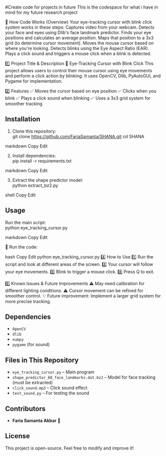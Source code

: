 #Create code for projects in future
This is the codespace for what i have in mind for my future research project


📌 How Code Works (Overview)
Your eye-tracking cursor with blink click system works in these steps:
Captures video from your webcam.
Detects your face and eyes using Dlib's face landmark predictor.
Finds your eye positions and calculates an average position.
Maps that position to a 3x3 grid (to determine cursor movement).
Moves the mouse cursor based on where you're looking.
Detects blinks using the Eye Aspect Ratio (EAR).
Plays a click sound and triggers a mouse click when a blink is detected.



1️⃣ Project Title & Description
📌 Eye-Tracking Cursor with Blink Click
This project allows users to control their mouse cursor using eye movements and perform a click action by blinking. It uses OpenCV, Dlib, PyAutoGUI, and Pygame for implementation.

2️⃣ Features
✅ Moves the cursor based on eye position
✅ Clicks when you blink
✅ Plays a click sound when blinking
✅ Uses a 3x3 grid system for smoother tracking


## Installation  
1. Clone this repository:  
git clone https://github.com/FariaSamanta/SHANA.git cd SHANA

markdown
Copy
Edit

2. Install dependencies:  
pip install -r requirements.txt

markdown
Copy
Edit

3. Extract the shape predictor model:  
python extract_bz2.py

shell
Copy
Edit

## Usage  
Run the main script:  
python eye_tracking_cursor.py

markdown
Copy
Edit

📌 Run the code:

bash
Copy
Edit
python eye_tracking_cursor.py
4️⃣ How to Use
1️⃣ Run the script and look at different areas of the screen.
2️⃣ Your cursor will follow your eye movements.
3️⃣ Blink to trigger a mouse click.
4️⃣ Press Q to exit.

5️⃣ Known Issues & Future Improvements
⚠ May need calibration for different lighting conditions.
⚠ Cursor movement can be refined for smoother control.
✨ Future improvement: Implement a larger grid system for more precise tracking.


## Dependencies  
- `OpenCV`  
- `dlib`  
- `numpy`  
- `pygame` (for sound)  

## Files in This Repository
- `eye_tracking_cursor.py` – Main program  
- `shape_predictor_68_face_landmarks.dat.bz2` – Model for face tracking (must be extracted)  
- `click_sound.mp3` – Click sound effect  
- `test_sound.py` – For testing the sound  

## Contributors  
- **Faria Samanta Akbar** 🎉  

## License  
This project is open-source. Feel free to modify and improve it!  

